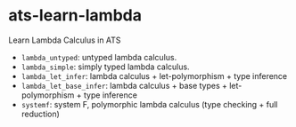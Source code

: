 # ats-learn-lambda
Learn Lambda Calculus in ATS

* `lambda_untyped`: untyped lambda calculus.
* `lambda_simple`: simply typed lambda calculus.
* `lambda_let_infer`: lambda calculus + let-polymorphism + type inference
* `lambda_let_base_infer`: lambda calculus + base types + let-polymorphism + type inference
* `systemf`: system F, polymorphic lambda calculus (type checking + full reduction)